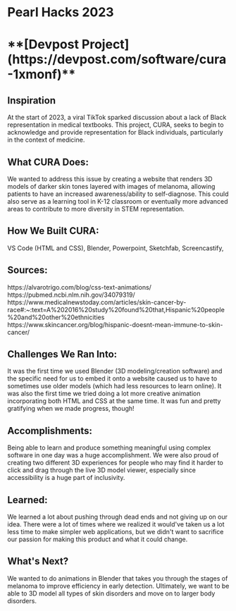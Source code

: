 <h1>Pearl Hacks 2023<h1>
**[Devpost Project](https://devpost.com/software/cura-1xmonf)**
 
<h2>Inspiration</h2>
At the start of 2023, a viral TikTok sparked discussion about a lack of Black representation in medical textbooks. This project, CURA, seeks to begin to acknowledge and provide representation for Black individuals, particularly in the context of medicine. 
 
<h2>What CURA Does: </h2>
We wanted to address this issue by creating a website that renders 3D models of darker skin tones layered with images of melanoma, allowing patients to have an increased awareness/ability to self-diagnose. This could also serve as a learning tool in K-12 classroom or eventually more advanced areas to contribute to more diversity in STEM representation.
 
<h2>How We Built CURA: </h2>
VS Code (HTML and CSS), Blender, Powerpoint, Sketchfab, Screencastify,
 
<h2>Sources: </h2>
https://alvarotrigo.com/blog/css-text-animations/
https://pubmed.ncbi.nlm.nih.gov/34079319/
https://www.medicalnewstoday.com/articles/skin-cancer-by-race#:~:text=A%202016%20study%20found%20that,Hispanic%20people%20and%20other%20ethnicities
https://www.skincancer.org/blog/hispanic-doesnt-mean-immune-to-skin-cancer/
 
<h2>Challenges We Ran Into:</h2>
It was the first time we used Blender (3D modeling/creation software) and the specific need for us to embed it onto a website caused us to have to sometimes use older models (which had less resources to learn online). It was also the first time we tried doing a lot more creative animation incorporating both HTML and CSS at the same time. It was fun and pretty gratifying when we made progress, though!
 
<h2>Accomplishments:</h2>
Being able to learn and produce something meaningful using complex software in one day was a huge accomplishment. We were also proud of creating two different 3D experiences for people who may find it harder to click and drag through the live 3D model viewer, especially since accessibility is a huge part of inclusivity.
 
<h2>Learned:</h2>
We learned a lot about pushing through dead ends and not giving up on our idea. There were a lot of times where we realized it would've taken us a lot less time to make simpler web applications, but we didn't want to sacrifice our passion for making this product and what it could change.
 
<h2>What's Next?</h2>
We wanted to do animations in Blender that takes you through the stages of melanoma to improve efficiency in early detection. Ultimately, we want to be able to 3D model all types of skin disorders and move on to larger body disorders.
